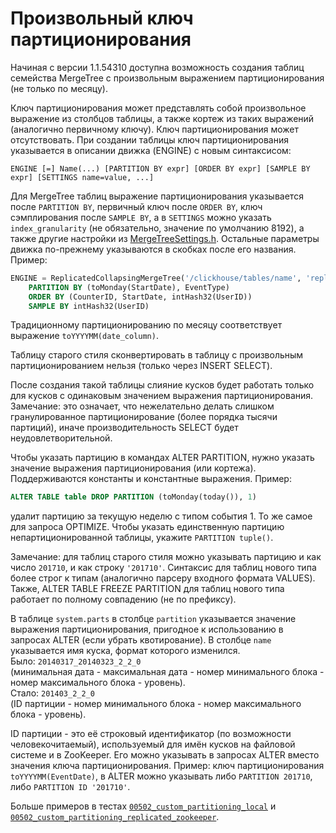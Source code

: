 <a name="table_engines-custom_partitioning_key"></a>

Произвольный ключ партиционирования
===================================

Начиная с версии 1.1.54310 доступна возможность создания таблиц семейства MergeTree с произвольным выражением партиционирования (не только по месяцу).

Ключ партиционирования может представлять собой произвольное выражение из столбцов таблицы, а также кортеж из таких выражений (аналогично первичному ключу). Ключ партиционирования может отсутствовать. При создании таблицы ключ партиционирования указывается в описании движка (ENGINE) с новым синтаксисом:

```
ENGINE [=] Name(...) [PARTITION BY expr] [ORDER BY expr] [SAMPLE BY expr] [SETTINGS name=value, ...]
```

Для MergeTree таблиц выражение партиционирования указывается после `PARTITION BY`, первичный ключ после `ORDER BY`, ключ сэмплирования после `SAMPLE BY`, а в `SETTINGS` можно указать `index_granularity` (не обязательно, значение по умолчанию 8192), а также другие настройки из [MergeTreeSettings.h](https://github.com/yandex/ClickHouse/blob/master/dbms/src/Storages/MergeTree/MergeTreeSettings.h). Остальные параметры движка по-прежнему указываются в скобках после его названия. Пример:
```sql
ENGINE = ReplicatedCollapsingMergeTree('/clickhouse/tables/name', 'replica1', Sign)
    PARTITION BY (toMonday(StartDate), EventType)
    ORDER BY (CounterID, StartDate, intHash32(UserID))
    SAMPLE BY intHash32(UserID)
```

Традиционному партиционированию по месяцу соответствует выражение `toYYYYMM(date_column)`.

Таблицу старого стиля сконвертировать в таблицу с произвольным партиционированием нельзя (только через INSERT SELECT).

После создания такой таблицы слияние кусков будет работать только для кусков с одинаковым значением выражения партиционирования. Замечание: это означает, что нежелательно делать слишком гранулированное партиционирование (более порядка тысячи партиций), иначе производительность SELECT будет неудовлетворительной.

Чтобы указать партицию в командах ALTER PARTITION, нужно указать значение выражения партиционирования (или кортежа). Поддерживаются константы и константные выражения. Пример:
```sql
ALTER TABLE table DROP PARTITION (toMonday(today()), 1)
```
удалит партицию за текущую неделю с типом события 1. То же самое для запроса OPTIMIZE. Чтобы указать единственную партицию непартиционированной таблицы, укажите `PARTITION tuple()`.

Замечание: для таблиц старого стиля можно указывать партицию и как число `201710`, и как строку `'201710'`. Синтаксис для таблиц нового типа более строг к типам (аналогично парсеру входного формата VALUES). Также, ALTER TABLE FREEZE PARTITION для таблиц нового типа работает по полному совпадению (не по префиксу).

В таблице `system.parts` в столбце `partition` указывается значение выражения партиционирования, пригодное к использованию в запросах ALTER (если убрать квотирование). В столбце `name` указывается имя куска, формат которого изменился.<br>
Было: `20140317_20140323_2_2_0`<br>
(минимальная дата - максимальная дата - номер минимального блока - номер максимального блока - уровень).<br>
Стало: `201403_2_2_0`<br>
(ID партиции - номер минимального блока - номер максимального блока - уровень).

ID партиции - это её строковый идентификатор (по возможности человекочитаемый), используемый для имён кусков на файловой системе и в ZooKeeper. Его можно указывать в запросах ALTER вместо значения ключа партиционирования. Пример: ключ партиционирования `toYYYYMM(EventDate)`, в ALTER можно указывать либо `PARTITION 201710`, либо `PARTITION ID '201710'`.

Больше примеров в тестах [`00502_custom_partitioning_local`](https://github.com/yandex/ClickHouse/blob/master/dbms/tests/queries/0_stateless/00502_custom_partitioning_local.sql) и [`00502_custom_partitioning_replicated_zookeeper`](https://github.com/yandex/ClickHouse/blob/master/dbms/tests/queries/0_stateless/00502_custom_partitioning_replicated_zookeeper.sql).
